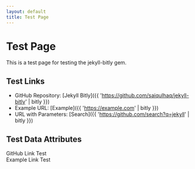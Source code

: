 ```yaml
---
layout: default
title: Test Page
---
```


# Test Page

This is a test page for testing the jekyll-bitly gem.

## Test Links

- GitHub Repository: [Jekyll Bitly]({{ 'https://github.com/saiqulhaq/jekyll-bitly' | bitly }})
- Example URL: [Example]({{ 'https://example.com' | bitly }})
- URL with Parameters: [Search]({{ 'https://github.com/search?q=jekyll' | bitly }})

## Test Data Attributes

<div data-original-url="https://github.com/saiqulhaq/jekyll-bitly" data-short-url="{{ 'https://github.com/saiqulhaq/jekyll-bitly' | bitly }}">
    GitHub Link Test
</div>

<div data-original-url="https://example.com" data-short-url="{{ 'https://example.com' | bitly }}">
    Example Link Test
</div>